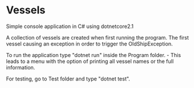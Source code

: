 # Vessels
Simple console application in C# using dotnetcore2.1

A collection of vessels are created when first running the program.
The first vessel causing an exception in order to trigger the OldShipException.

To run the application type "dotnet run" inside the Program folder.
    - This leads to a menu with the option of printing all vessel names or the full information.

For testing, go to Test folder and type "dotnet test".